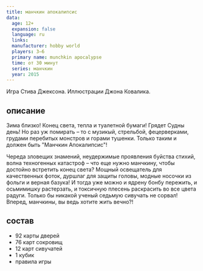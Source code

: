 ```yaml
---
title: манчкин апокалипсис
data:
  age: 12+
  expansion: false
  language: ru
  links: 
  manufacturer: hobby world
  players: 3–6
  primary name: munchkin apocalypse
  time: от 30 минут
  series: манчкин
  year: 2015
---
```


Игра Стива Джексона. Иллюстрации Джона Ковалика.

## описание

Зима близко! Конец света, тепла и туалетной бумаги! Грядет Судны день! Но раз уж помирать – то с музикый, стрельбой, фецерверками, грудами перебитых монстров и горами тушенки. Только таким и должен быть "Манчкин Апокалипсис"!

Череда зловещих знамений, неудержимые проявления буйства стихий, волна техногенных катастроф – что еще нужно манчкину, чтобы достойно встретить конец света? Мощный освещатель для качественных фоток, дуршлаг для защиты головы, модные носочки из фольги и верная базука! И тогда уже можно и ядрену бонбу пережить, и осьмимишку растерзать, и токсичную плесень раскрасить во все цвета радуги. Только бы никакой ученый седьмую сивучать не сорвал! Вперед, манчкины, вы ведь хотите жить вечно?!

## состав

- 92 карты дверей
- 76 карт сокровищ
- 12 карт сивучатей
- 1 кубик
- правила игры
